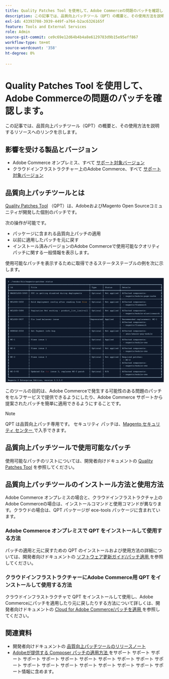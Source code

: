 ```yaml
---
title: Quality Patches Tool を使用して、Adobe Commerceの問題のパッチを確認します。
description: この記事では、品質向上パッチツール（QPT）の概要と、その使用方法を説明するリソースへのリンクを示します。
exl-id: 43393708-3939-449f-a764-b2ac6326165f
feature: Tools and External Services
role: Admin
source-git-commit: ce9c69e12d64b4b4a8e6129783d9b15e95eff867
workflow-type: tm+mt
source-wordcount: '358'
ht-degree: 0%

---
```


# Quality Patches Tool を使用して、Adobe Commerceの問題のパッチを確認します。

この記事では、品質向上パッチツール（QPT）の概要と、その使用方法を説明するリソースへのリンクを示します。

## 影響を受ける製品とバージョン

* Adobe Commerce オンプレミス、すべて [ サポート対象バージョン ](https://magento.com/sites/default/files/magento-software-lifecycle-policy.pdf)
* クラウドインフラストラクチャー上のAdobe Commerce、すべて [ サポート対象バージョン ](https://magento.com/sites/default/files/magento-software-lifecycle-policy.pdf)

## 品質向上パッチツールとは

[Quality Patches Tool](https://github.com/magento/quality-patches) （QPT）は、AdobeおよびMagento Open Sourceコミュニティが開発した個別のパッチです。

次の操作が可能です。

* パッケージに含まれる品質向上パッチの適用
* 以前に適用したパッチを元に戻す
* インストール済みバージョンのAdobe Commerceで使用可能なクオリティパッチに関する一般情報を表示します。

使用可能なパッチを表示するために取得できるステータステーブルの例を次に示します。

![Magento_パッチ_リスト ](assets/status_table.png)

このツールの目的は、Adobe Commerceで発生する可能性のある問題のパッチをセルフサービスで提供できるようにしたり、Adobe Commerce サポートから提案されたパッチを簡単に適用できるようにすることです。

>[!NOTE]
>
>QPT は品質向上パッチ専用です。 セキュリティ パッチは、[Magento セキュリティ センター ](https://magento.com/security/patches) で入手できます。

## 品質向上パッチツールで使用可能なパッチ

使用可能なパッチのリストについては、開発者向けドキュメントの [Quality Patches Tool](https://experienceleague.adobe.com/tools/commerce-quality-patches/index.html) を参照してください。

## 品質向上パッチツールのインストール方法と使用方法

Adobe Commerce オンプレミスの場合と、クラウドインフラストラクチャ上のAdobe Commerceの場合は、インストールコマンドと使用コマンドが異なります。クラウドの場合は、QPT パッケージが ece-tools パッケージに含まれています。

### Adobe Commerce オンプレミスで QPT をインストールして使用する方法

パッチの適用と元に戻すための QPT のインストールおよび使用方法の詳細については、開発者向けドキュメントの [ ソフトウェア更新ガイド/パッチ適用 ](https://experienceleague.adobe.com/en/docs/commerce-operations/tools/quality-patches-tool/usage) を参照してください。

### クラウドインフラストラクチャーにAdobe Commerce用 QPT をインストールして使用する方法

クラウドインフラストラクチャで QPT をインストールして使用し、Adobe Commerceにパッチを適用したり元に戻したりする方法について詳しくは、開発者向けドキュメントの [Cloud for Adobe Commerce/パッチを適用 ](https://experienceleague.adobe.com/en/docs/commerce-cloud-service/user-guide/develop/upgrade/apply-patches) を参照してください。

## 関連資料

* 開発者向けドキュメントの [ 品質向上パッチツールのリリースノート ](https://experienceleague.adobe.com/en/docs/commerce-operations/tools/quality-patches-tool/release-notes)
* [Adobeが提供する Composer パッチの適用方法 ](/help/how-to/general/how-to-apply-a-composer-patch-provided-by-magento.md) をサポート サポート サポート サポート サポート サポート サポート サポート サポート サポート サポート サポート サポート サポート サポート サポート サポート サポート サポート情報に含めます。

